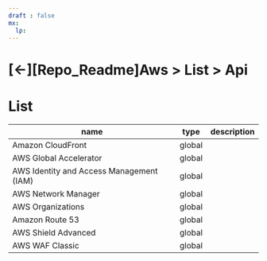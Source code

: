 ```yaml
---
draft : false
mx:
  lp:
---
```


# [&larr;][Repo_Readme]Aws > List > Api
# List
|name|type|description|
|-|-|-|
|Amazon CloudFront|global
|AWS Global Accelerator|global
|AWS Identity and Access Management (IAM)|global
|AWS Network Manager|global
|AWS Organizations|global
|Amazon Route 53|global
|AWS Shield Advanced|global
|AWS WAF Classic|global
<br>